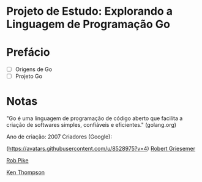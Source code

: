 # Projeto de Estudo: Explorando a Linguagem de Programação Go

# Prefácio
- [ ] Origens de Go
- [ ] Projeto Go

# Notas

"Go é uma linguagem de programação de código aberto que facilita a criação de softwares simples, confiáveis e eficientes." (golang.org)

Ano de criação: 2007
Criadores (Google): 

(https://avatars.githubusercontent.com/u/8528975?v=4)
[Robert Griesemer](https://github.com/griesemer)

[Rob Pike]()

[Ken Thompson]()